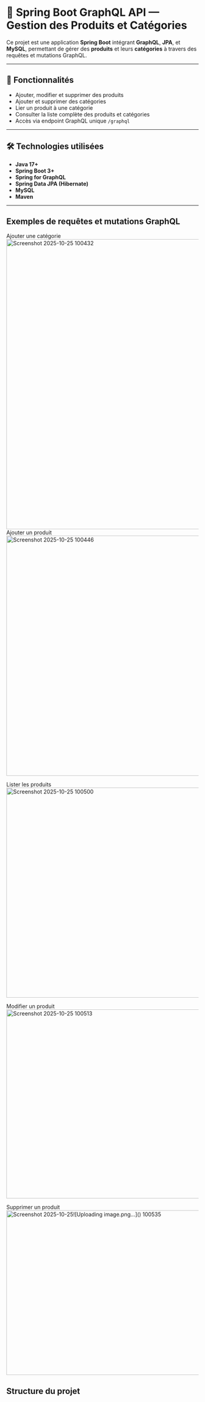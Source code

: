 # 🧩 Spring Boot GraphQL API — Gestion des Produits et Catégories

Ce projet est une application **Spring Boot** intégrant **GraphQL**, **JPA**, et **MySQL**, permettant de gérer des **produits** et leurs **catégories** à travers des requêtes et mutations GraphQL.

---

## 🚀 Fonctionnalités

- Ajouter, modifier et supprimer des produits  
- Ajouter et supprimer des catégories  
- Lier un produit à une catégorie  
- Consulter la liste complète des produits et catégories  
- Accès via endpoint GraphQL unique `/graphql`

---

## 🛠️ Technologies utilisées

- **Java 17+**
- **Spring Boot 3+**
- **Spring for GraphQL**
- **Spring Data JPA (Hibernate)**
- **MySQL**
- **Maven**

---

## Exemples de requêtes et mutations GraphQL
Ajouter une catégorie
<img width="1914" height="761" alt="Screenshot 2025-10-25 100432" src="https://github.com/user-attachments/assets/ef8c912d-1ae6-4db6-8631-c84ddec4bd23" />
Ajouter un produit
<img width="1919" height="630" alt="Screenshot 2025-10-25 100446" src="https://github.com/user-attachments/assets/5c5fca72-26b3-4e18-bf19-5e889b5f5d4b" />

Lister les produits
<img width="1919" height="551" alt="Screenshot 2025-10-25 100500" src="https://github.com/user-attachments/assets/dca2b3c7-4298-4adc-996c-5b0d896f5d35" />

Modifier un produit
<img width="1919" height="496" alt="Screenshot 2025-10-25 100513" src="https://github.com/user-attachments/assets/7723dc29-4755-4055-976c-60667ffdc120" />

Supprimer un produit
<img width="1919" height="432" alt="Screenshot 2025-10-25![Uploading image.png…]()
 100535" src="https://github.com/user-attachments/assets/3794f496-da5d-4d96-8ffa-581776a7565f" />
## Structure du projet


